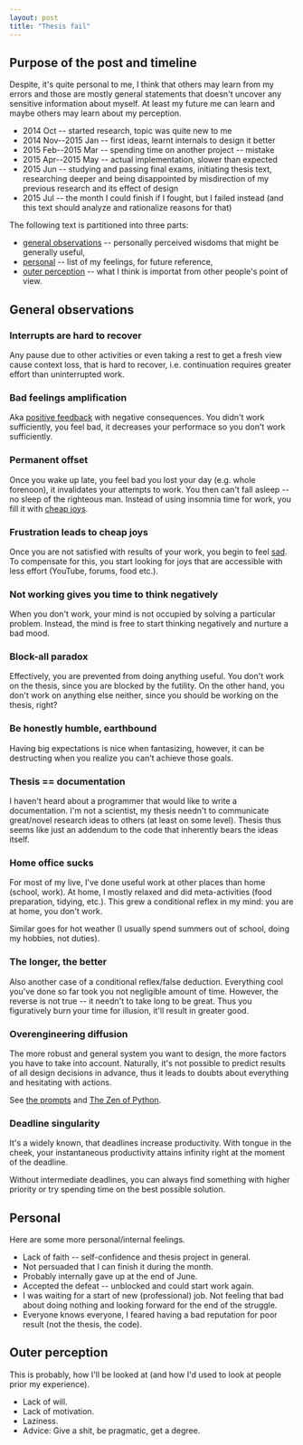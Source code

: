 ```yaml
---
layout: post
title: "Thesis fail"
---
```


## Purpose of the post and timeline

Despite, it's quite personal to me, I think that others may learn from my
errors and those are mostly general statements that doesn't uncover any
sensitive information about myself.
At least my future me can learn and maybe others may learn about my perception.

  * 2014 Oct -- started research, topic was quite new to me
  * 2014 Nov--2015 Jan -- first ideas, learnt internals to design it better
  * 2015 Feb--2015 Mar -- spending time on another project -- mistake
  * 2015 Apr--2015 May -- actual implementation, slower than expected
  * 2015 Jun -- studying and passing final exams, initiating thesis text,
    researching deeper and being disappointed by misdirection of my previous
    research and its effect of design
  * 2015 Jul -- the month I could finish if I fought, but I failed instead (and
    this text should analyze and rationalize reasons for that)

The following text is partitioned into three parts:

  * [general observations](#gen) -- personally perceived wisdoms that might be
    generally useful,
  * [personal](#personal) -- list of my feelings, for future reference,
  * [outer perception](#outer) -- what I think is importat from other people's point of
    view.

## General observations
<a name="gen"></a>

### Interrupts are hard to recover

Any pause due to other activities or even taking a rest to get a fresh view
cause context loss, that is hard to recover, i.e. continuation requires greater
effort than uninterrupted work.


### Bad feelings amplification

Aka [positive feedback][ps] with negative consequences.
You didn't work sufficiently, you feel bad, it decreases your performace so you
don't work sufficiently.

[ps]: https://en.wikipedia.org/wiki/Positive_feedback

### Permanent offset

Once you wake up late, you feel bad you lost your day (e.g. whole forenoon),
it invalidates your attempts to work.
You then can't fall asleep -- no sleep of the righteous man.
Instead of using insomnia time for work, you fill it
with [cheap joys](#cheap-joys).

### Frustration leads to cheap joys
<a name="cheap-joys"></a>

Once you are not satisfied with results of your work,
you begin to feel [sad][dop].
To compensate for this, you start looking for joys that are accessible with
less effort (YouTube, forums, food etc.).

[dop]: https://en.wikipedia.org/wiki/Dopamine

### Not working gives you time to think negatively

When you don't work, your mind is not occupied by solving a particular problem.
Instead, the mind is free to start thinking negatively and nurture a bad mood.

### Block-all paradox

Effectively, you are prevented from doing anything useful.
You don't work on the thesis, since you are blocked by the futility.
On the other hand, you don't work on anything else neither, since you should be
working on the thesis, right?

### Be honestly humble, earthbound

Having big expectations is nice when fantasizing,
however, it can be destructing when you realize you can't achieve those goals.

### Thesis == documentation

I haven't heard about a programmer that would like to write a documentation.
I'm not a scientist, my thesis needn't to communicate great/novel research
ideas to others (at least on some level).
Thesis thus seems like just an addendum to the code that inherently bears the
ideas itself.

### Home office sucks

For most of my live, I've done useful work at other places than home (school,
work).
At home, I mostly relaxed and did meta-activities (food preparation, tidying, etc.).
This grew a conditional reflex in my mind: you are at home, you don't work.

Similar goes for hot weather (I usually spend summers out of school, doing my
hobbies, not duties).

### The longer, the better
<a name="longer"></a>

Also another case of a conditional reflex/false deduction.
Everything cool you've done so far took you not negligible amount of time.
However, the reverse is not true -- it needn't to take long to be great.
Thus you figuratively burn your time for illusion, it'll result in greater good.

### Overengineering diffusion

The more robust and general system you want to design,
the more factors you have to take into account.
Naturally, it's not possible to predict results of all design decisions in
advance, thus it leads to doubts about everything and hesitating with actions.

See [the prompts](http://kevinlawler.com/prompts) and [The Zen of
Python](https://www.python.org/dev/peps/pep-0020/).

### Deadline singularity

It's a widely known, that deadlines increase productivity.  With tongue in the
cheek, your instantaneous productivity attains infinity right at the moment of
the deadline.

Without intermediate deadlines, you can always find something with higher
priority or try spending time on the best possible solution.

## Personal
<a name="personal"></a>

Here are some more personal/internal feelings.

  * Lack of faith -- self-confidence and thesis project in general.
  * Not persuaded that I can finish it during the month.
  * Probably internally gave up at the end of June.
  * Accepted the defeat -- unblocked and could start work again.
  * I was waiting for a start of new (professional) job. Not feeling that bad
    about doing nothing and looking forward for the end of the struggle.
  * Everyone knows everyone, I feared having a bad reputation for poor result
    (not the thesis, the code).


## Outer perception
<a name="outer"></a>

This is probably, how I'll be looked at (and how I'd used to look at people
prior my experience).

  * Lack of will.
  * Lack of motivation.
  * Laziness.
  * Advice: Give a shit, be pragmatic, get a degree.

